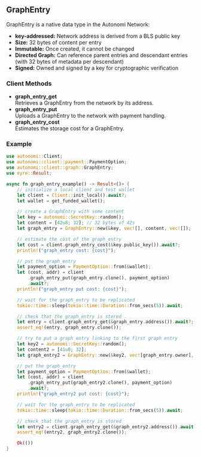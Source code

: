 ## GraphEntry

GraphEntry is a native data type in the Autonomi Network:  

* **key-addressed:** Network address is derived from a BLS public key
* **Size:** 32 bytes of content per entry
* **Immutable:** Once created, it cannot be changed  
* **Directed Graph:** Can reference parent entries and descendant entries (with 32 bytes of metadata per descendant)  
* **Signed:** Owned and signed by a key for cryptographic verification

### Client Methods

- **graph_entry_get**  
  Retrieves a GraphEntry from the network by its address.
- **graph_entry_put**  
  Uploads a GraphEntry to the network with payment handling.
- **graph_entry_cost**  
  Estimates the storage cost for a GraphEntry.

### Example

```rust
use autonomi::Client;
use autonomi::client::payment::PaymentOption;
use autonomi::client::graph::GraphEntry;
use eyre::Result;

async fn graph_entry_example() -> Result<()> {
    // initialize a local client and test wallet
    let client = Client::init_local().await?;
    let wallet = get_funded_wallet();

    // create a GraphEntry with some content
    let key = autonomi::SecretKey::random();
    let content = [42u8; 32]; // 32 bytes of 42s
    let graph_entry = GraphEntry::new(&key, vec![], content, vec![]);

    // estimate the cost of the graph_entry
    let cost = client.graph_entry_cost(&key.public_key()).await?;
    println!("graph_entry cost: {cost}");

    // put the graph_entry
    let payment_option = PaymentOption::from(&wallet);
    let (cost, addr) = client
        .graph_entry_put(graph_entry.clone(), payment_option)
        .await?;
    println!("graph_entry put cost: {cost}");

    // wait for the graph_entry to be replicated
    tokio::time::sleep(tokio::time::Duration::from_secs(5)).await;

    // check that the graph_entry is stored
    let entry = client.graph_entry_get(&graph_entry.address()).await?;
    assert_eq!(entry, graph_entry.clone());

    // try to put a graph entry linking to the first graph entry
    let key2 = autonomi::SecretKey::random();
    let content2 = [41u8; 32];
    let graph_entry2 = GraphEntry::new(&key2, vec![graph_entry.owner], content2, vec![]);

    // put the graph_entry
    let payment_option = PaymentOption::from(&wallet);
    let (cost, addr) = client
        .graph_entry_put(graph_entry2.clone(), payment_option)
        .await?;
    println!("graph_entry2 put cost: {cost}");

    // wait for the graph_entry to be replicated
    tokio::time::sleep(tokio::time::Duration::from_secs(5)).await;

    // check that the graph_entry is stored
    let entry2 = client.graph_entry_get(&graph_entry2.address()).await?;
    assert_eq!(entry2, graph_entry2.clone());

    Ok(())
}
```